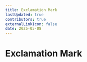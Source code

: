 ```yaml
---
title: Exclamation Mark
lastUpdated: true
contributors: true
externalLinkIcon: false
date: 2025-05-08
---
```

# Exclamation Mark